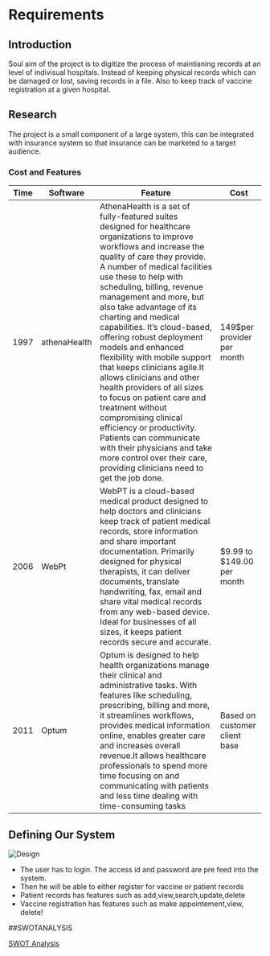 # Requirements
## Introduction
Soul aim of the project is to digitize the process of maintianing records at an level of indivisual hospitals. Instead of keeping physical records which can be damaged or lost, saving records in a file. Also to keep track of vaccine registration at a given hospital.

## Research
The project is a small component of a large system, this can be integrated with insurance system so that insurance can be marketed to a target audience.

### Cost and Features
| Time |	Software	| Feature |	Cost |
| ----- | ----- | ---------- | ----- | 
| 1997 | athenaHealth |	AthenaHealth is a set of fully-featured suites designed for healthcare organizations to improve workflows and increase the quality of care they provide. A number of medical facilities use these to help with scheduling, billing, revenue management and more, but also take advantage of its charting and medical capabilities. It’s cloud-based, offering robust deployment models and enhanced flexibility with mobile support that keeps clinicians agile.It allows clinicians and other health providers of all sizes to focus on patient care and treatment without compromising clinical efficiency or productivity. Patients can communicate with their physicians and take more control over their care, providing clinicians need to get the job done. |	149$per provider per month |
| 2006 |	WebPt	 | WebPT is a cloud-based medical product designed to help doctors and clinicians keep track of patient medical records, store information and share important documentation. Primarily designed for physical therapists, it can deliver documents, translate handwriting, fax, email and share vital medical records from any web-based device. Ideal for businesses of all sizes, it keeps patient records secure and accurate. |	$9.99 to $149.00 per month |
| 2011 |	Optum |	Optum is designed to help health organizations manage their clinical and administrative tasks. With features like scheduling, prescribing, billing and more, it streamlines workflows, provides medical information online, enables greater care and increases overall revenue.It allows healthcare professionals to spend more time focusing on and communicating with patients and less time dealing with time-consuming tasks | Based on customer client base |

## Defining Our System

![Design](https://user-images.githubusercontent.com/62583721/153222543-184a5bbf-0118-4614-ba35-8fcb0393eb7c.png)
- The user has to login. The access id and password are pre feed into the system.
- Then he will be able to either register for vaccine or patient records
- Patient records has features such as add,view,search,update,delete
- Vaccine registration has features such as make appointement,view, delete!

##SWOTANALYSIS

[SWOT Analysis](https://user-images.githubusercontent.com/62583721/153223596-9009bcb4-da56-4ca8-ac0a-61ffc66f099c.jpg)



